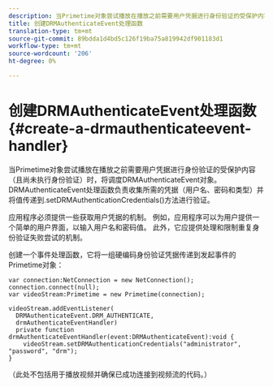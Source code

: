 ```yaml
---
description: 当Primetime对象尝试播放在播放之前需要用户凭据进行身份验证的受保护内容（且尚未执行身份验证）时，将调度DRMAuthenticateEvent对象。 DRMAuthenticateEvent处理函数负责收集所需的凭据（用户名、密码和类型）并将值传递到.setDRMAuthenticationCredentials()方法进行验证。
title: 创建DRMAuthenticateEvent处理函数
translation-type: tm+mt
source-git-commit: 89bdda1d4bd5c126f19ba75a819942df901183d1
workflow-type: tm+mt
source-wordcount: '206'
ht-degree: 0%

---
```



# 创建DRMAuthenticateEvent处理函数{#create-a-drmauthenticateevent-handler}

当Primetime对象尝试播放在播放之前需要用户凭据进行身份验证的受保护内容（且尚未执行身份验证）时，将调度DRMAuthenticateEvent对象。 DRMAuthenticateEvent处理函数负责收集所需的凭据（用户名、密码和类型）并将值传递到.setDRMAuthenticationCredentials()方法进行验证。

应用程序必须提供一些获取用户凭据的机制。 例如，应用程序可以为用户提供一个简单的用户界面，以输入用户名和密码值。 此外，它应提供处理和限制重复身份验证失败尝试的机制。

创建一个事件处理函数，它将一组硬编码身份验证凭据传递到发起事件的Primetime对象：

```
var connection:NetConnection = new NetConnection();  
connection.connect(null);  
var videoStream:Primetime = new Primetime(connection);  
 
videoStream.addEventListener( 
  DRMAuthenticateEvent.DRM_AUTHENTICATE,  
  drmAuthenticateEventHandler)  
  private function drmAuthenticateEventHandler(event:DRMAuthenticateEvent):void {  
    videoStream.setDRMAuthenticationCredentials("administrator", "password", "drm");  
} 
```

（此处不包括用于播放视频并确保已成功连接到视频流的代码。）

